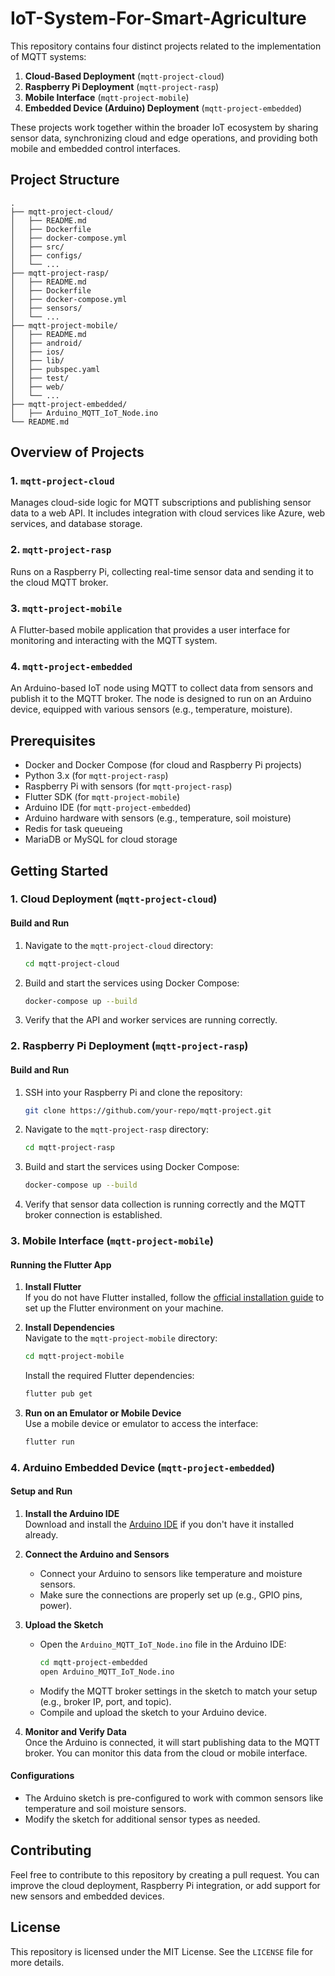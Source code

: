 # IoT-System-For-Smart-Agriculture

This repository contains four distinct projects related to the implementation of MQTT systems:

1. **Cloud-Based Deployment** (`mqtt-project-cloud`)
2. **Raspberry Pi Deployment** (`mqtt-project-rasp`)
3. **Mobile Interface** (`mqtt-project-mobile`)
4. **Embedded Device (Arduino) Deployment** (`mqtt-project-embedded`)

These projects work together within the broader IoT ecosystem by sharing sensor data, synchronizing cloud and edge operations, and providing both mobile and embedded control interfaces.

## Project Structure

```text
.
├── mqtt-project-cloud/
│   ├── README.md
│   ├── Dockerfile
│   ├── docker-compose.yml
│   ├── src/
│   ├── configs/
│   └── ...
├── mqtt-project-rasp/
│   ├── README.md
│   ├── Dockerfile
│   ├── docker-compose.yml
│   ├── sensors/
│   └── ...
├── mqtt-project-mobile/
│   ├── README.md
│   ├── android/
│   ├── ios/
│   ├── lib/
│   ├── pubspec.yaml
│   ├── test/
│   ├── web/
│   └── ...
├── mqtt-project-embedded/
│   ├── Arduino_MQTT_IoT_Node.ino
└── README.md
```

## Overview of Projects

### 1. `mqtt-project-cloud`
Manages cloud-side logic for MQTT subscriptions and publishing sensor data to a web API. It includes integration with cloud services like Azure, web services, and database storage.

### 2. `mqtt-project-rasp`
Runs on a Raspberry Pi, collecting real-time sensor data and sending it to the cloud MQTT broker.

### 3. `mqtt-project-mobile`
A Flutter-based mobile application that provides a user interface for monitoring and interacting with the MQTT system.

### 4. `mqtt-project-embedded`
An Arduino-based IoT node using MQTT to collect data from sensors and publish it to the MQTT broker. The node is designed to run on an Arduino device, equipped with various sensors (e.g., temperature, moisture).

## Prerequisites

- Docker and Docker Compose (for cloud and Raspberry Pi projects)
- Python 3.x (for `mqtt-project-rasp`)
- Raspberry Pi with sensors (for `mqtt-project-rasp`)
- Flutter SDK (for `mqtt-project-mobile`)
- Arduino IDE (for `mqtt-project-embedded`)
- Arduino hardware with sensors (e.g., temperature, soil moisture)
- Redis for task queueing
- MariaDB or MySQL for cloud storage

## Getting Started

### 1. Cloud Deployment (`mqtt-project-cloud`)

#### Build and Run
1. Navigate to the `mqtt-project-cloud` directory:
   ```bash
   cd mqtt-project-cloud
   ```

2. Build and start the services using Docker Compose:
   ```bash
   docker-compose up --build
   ```

3. Verify that the API and worker services are running correctly.

### 2. Raspberry Pi Deployment (`mqtt-project-rasp`)

#### Build and Run
1. SSH into your Raspberry Pi and clone the repository:
   ```bash
   git clone https://github.com/your-repo/mqtt-project.git
   ```

2. Navigate to the `mqtt-project-rasp` directory:
   ```bash
   cd mqtt-project-rasp
   ```

3. Build and start the services using Docker Compose:
   ```bash
   docker-compose up --build
   ```

4. Verify that sensor data collection is running correctly and the MQTT broker connection is established.

### 3. Mobile Interface (`mqtt-project-mobile`)

#### Running the Flutter App

1. **Install Flutter**  
   If you do not have Flutter installed, follow the [official installation guide](https://flutter.dev/docs/get-started/install) to set up the Flutter environment on your machine.

2. **Install Dependencies**  
   Navigate to the `mqtt-project-mobile` directory:
   ```bash
   cd mqtt-project-mobile
   ```
   Install the required Flutter dependencies:
   ```bash
   flutter pub get
   ```

3. **Run on an Emulator or Mobile Device**  
   Use a mobile device or emulator to access the interface:
   ```bash
   flutter run
   ```

### 4. Arduino Embedded Device (`mqtt-project-embedded`)

#### Setup and Run

1. **Install the Arduino IDE**  
   Download and install the [Arduino IDE](https://www.arduino.cc/en/software) if you don't have it installed already.

2. **Connect the Arduino and Sensors**  
   - Connect your Arduino to sensors like temperature and moisture sensors.
   - Make sure the connections are properly set up (e.g., GPIO pins, power).

3. **Upload the Sketch**  
   - Open the `Arduino_MQTT_IoT_Node.ino` file in the Arduino IDE:
     ```bash
     cd mqtt-project-embedded
     open Arduino_MQTT_IoT_Node.ino
     ```
   - Modify the MQTT broker settings in the sketch to match your setup (e.g., broker IP, port, and topic).
   - Compile and upload the sketch to your Arduino device.

4. **Monitor and Verify Data**  
   Once the Arduino is connected, it will start publishing data to the MQTT broker. You can monitor this data from the cloud or mobile interface.

#### Configurations
- The Arduino sketch is pre-configured to work with common sensors like temperature and soil moisture sensors.
- Modify the sketch for additional sensor types as needed.

## Contributing

Feel free to contribute to this repository by creating a pull request. You can improve the cloud deployment, Raspberry Pi integration, or add support for new sensors and embedded devices.

## License

This repository is licensed under the MIT License. See the `LICENSE` file for more details.
